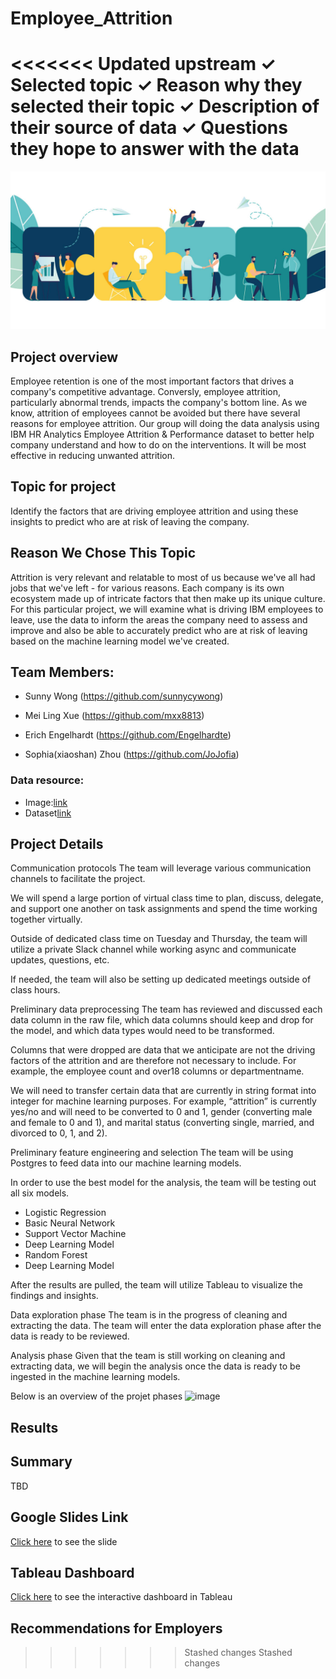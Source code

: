 # Employee_Attrition

<<<<<<< Updated upstream
✓ Selected topic 
✓ Reason why they selected their topic 
✓ Description of their source of data 
✓ Questions they hope to answer with the data
=======
![](images/employee.png)

## Project overview

Employee retention is one of the most important factors that drives a company's competitive advantage. Conversly, employee attrition, particularly abnormal trends, impacts the company's bottom line.  As we know, attrition of employees cannot be avoided but there have several reasons for employee attrition. Our group will doing the data analysis using IBM HR Analytics Employee Attrition & Performance dataset to better help company understand and how to do on the interventions. It will be most effective in reducing unwanted attrition.
    
## Topic for project

Identify the factors that are driving employee attrition and using these insights to predict who are at risk of leaving the company.

## Reason We Chose This Topic
Attrition is very relevant and relatable to most of us because we've all had jobs that we've left - for various reasons.   Each company is its own ecosystem made up of intricate factors that then make up its unique culture.  For this particular project, we will examine what is driving IBM employees to leave, use the data to inform the areas the company need to assess and improve and also be able to accurately predict who are at risk of leaving based on the machine learning model we've created.

## Team Members:

- Sunny Wong (https://github.com/sunnycywong)

- Mei Ling Xue (https://github.com/mxx8813)

- Erich Engelhardt (https://github.com/Engelhardte)

- Sophia(xiaoshan) Zhou (https://github.com/JoJofia)


### Data resource:
   - Image:[link](https://lattice.com/library/what-is-employee-experience-vs-employee-engagement)  
   - Dataset[link](https://www.kaggle.com/datasets/pavansubhasht/ibm-hr-analytics-attrition-dataset)

## Project Details
Communication protocols
   The team will leverage various communication channels to facilitate the project.

   We will spend a large portion of virtual class time to plan, discuss, delegate, and support one another on task assignments and spend the time working together virtually.

   Outside of dedicated class time on Tuesday and Thursday, the team will utilize a private Slack channel while working async and communicate updates, questions, etc. 

   If needed, the team will also be setting up dedicated meetings outside of class hours. 

Preliminary data preprocessing
   The team has reviewed and discussed each data column in the raw file, which data columns should keep and drop for the model, and which data types would need to be transformed. 

   Columns that were dropped are data that we anticipate are not the driving factors of the attrition and are therefore not necessary to include. For example, the employee count and over18 columns or departmentname.

   We will need to transfer certain data that are currently in string format into integer for machine learning purposes. For example, “attrition” is currently yes/no and will need to be converted to 0 and 1, gender (converting male and female to 0 and 1), and marital status (converting single, married, and divorced to 0, 1, and 2).


Preliminary feature engineering and selection
   The team will be using Postgres to feed data into our machine learning models. 

   In order to use the best model for the analysis, the team will be testing out all six models.
   - Logistic Regression 
   - Basic Neural Network
   - Support Vector Machine
   - Deep Learning Model
   - Random Forest 
   - Deep Learning Model

   After the results are pulled, the team will utilize Tableau to visualize the findings and insights. 


Data exploration phase
   The team is in the progress of cleaning and extracting the data. The team will enter the data exploration phase after the data is ready to be reviewed. 

Analysis phase
   Given that the team is still working on cleaning and extracting data, we will begin the analysis once the data is ready to be ingested in the machine learning models. 

Below is an overview of the projet phases
![image](https://github.com/mxx8813/Employee_Attrition/blob/main/images/Project%20Phases.png)

## Results


## Summary
TBD

## Google Slides Link
[Click here](https://docs.google.com/presentation/d/1tK68lEqBwnXk-U9_hVBMxHCFWIiPoHWBg3Ww6Z6_EX8/edit?usp=sharing) to see the slide
## Tableau Dashboard
[Click here]() to see the interactive dashboard in Tableau

## Recommendations for Employers
>>>>>>> Stashed changes
>>>>>>> Stashed changes
